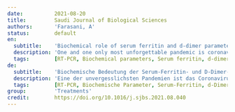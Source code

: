 ```yaml
---
date:          2021-08-20
title:         Saudi Journal of Biological Sciences
authors:       'Farasani, A'
status:        default
en:
  subtitle:    'Biochemical role of serum ferritin and d-dimer parameters in COVID 19 diagnosis'
  description: 'One and one only most unforgettable pandemic is coronavirus 2019 (COVID 19) which is the most memorable pandemic of the twenty-first century. The diagnosis of COVID19 is based on purely clinical symptoms and real time reverse transcription polymerase chain reaction (RT-PCR) test. The role of COVID19 during this pandemic was horrible in diagnosing the disease with RT-PCR as this disease was documented to be a symptomatic disease. Serum ferritin and D-dimer tests plays a major role in identifying the infections in the human body specifically, patients diagnosed with COVID19. Serum ferritin levels are important for an immune response mediator that rises in severe COVID-19 instances, and elevated ferritin levels may trigger a cytokine storm by exerting direct immunosuppressive and pro-inflammatory effects. d-dimer is used to identify the clots in the blood. COVID-19 patients were found to be clotting of blood and d-dimer is recommended. The blood of the COVID-19 patients were found to clotted than the patients were prescribed the anticoagulant Injections are prescribed. d-dimer can be used as a biomarker in the COVID-19 patients by measuring the d-dimer levels and analyse the mortality and severity. Pulmonary complication risk can also be identified. d-dimer is a mandatory and an essential test in the COVID-19. Numerous COVID-19 vaccines have been shown to have great efficacy levels through clinical trials. COVID-19 vaccines are not 100% effective, although the condition is mild or moderate and can be controlled if COVID-19 is affected. In this review, I have only included serum ferritin and d-dimer; however, C-reactive protein, vitamin D levels, and prolactin were also attributed to COVID-19. This review concludes the importance of RT-PCR, serum ferritin, and d-dimer testing in identifying COVID-19 infection in humans.'
  tags:        [RT-PCR, Biochemical parameters, Serum ferritin, d-dimer]
de:
  subtitle:    'Biochemische Bedeutung der Serum-Ferritin- und D-Dimer-Parameter bei der Diagnose von COVID 19'
  description: 'Eine der unvergesslichsten Pandemien ist das Coronavirus 2019 (COVID 19), die denkwürdigste Pandemie des 21. Jahrhunderts. Die Diagnose von COVID19 basiert auf rein klinischen Symptomen und einem Echtzeit-Test der reversen Transkriptions-Polymerase-Kettenreaktion (RT-PCR). Die Rolle von COVID19 während dieser Pandemie war bei der Diagnose der Krankheit mit RT-PCR erschreckend, da diese Krankheit nachweislich symptomatisch war. Serumferritin- und D-Dimer-Tests spielen eine wichtige Rolle bei der Identifizierung von Infektionen im menschlichen Körper, insbesondere bei Patienten, bei denen COVID19 diagnostiziert wurde. Der Ferritinspiegel im Serum ist wichtig für einen Vermittler der Immunreaktion, der bei schweren COVID-19-Fällen ansteigt, und erhöhte Ferritinwerte können einen Zytokinsturm auslösen, indem sie direkte immunsuppressive und entzündungsfördernde Wirkungen haben. d-Dimer wird zur Identifizierung von Blutgerinnseln verwendet. Bei COVID-19-Patienten wurden Blutgerinnsel festgestellt und d-Dimer wird empfohlen. Das Blut der COVID-19-Patienten war geronnen, als den Patienten gerinnungshemmende Injektionen verschrieben wurden. d-dimer kann als Biomarker bei COVID-19-Patienten verwendet werden, indem die d-dimer-Werte gemessen und die Sterblichkeit und der Schweregrad analysiert werden. Auch das Risiko pulmonaler Komplikationen kann ermittelt werden. d-dimer ist ein obligatorischer und wesentlicher Test bei COVID-19. Zahlreiche COVID-19-Impfstoffe haben sich in klinischen Studien als sehr wirksam erwiesen. COVID-19-Impfstoffe sind nicht zu 100 % wirksam, doch die COVID-19-Erkrankung ist, wenn sie auftritt, leicht oder mittelschwer und kontrollierbar. In dieser Übersichtsarbeit habe ich nur das Serumferritin und die D-Dimere berücksichtigt, aber auch das C-reaktive Protein, der Vitamin-D-Spiegel und das Prolaktin wurden mit COVID-19 in Verbindung gebracht. Diese Übersichtsarbeit kommt zu dem Schluss, dass RT-PCR-, Serumferritin- und D-Dimer-Tests bei der Identifizierung einer COVID-19-Infektion beim Menschen wichtig sind.' 
  tags:        [RT-PCR, Biochemische Parameter, Serum-Ferritin, d-Dimer]
group:         'Treatments'
credit:        https://doi.org/10.1016/j.sjbs.2021.08.040
---
```

